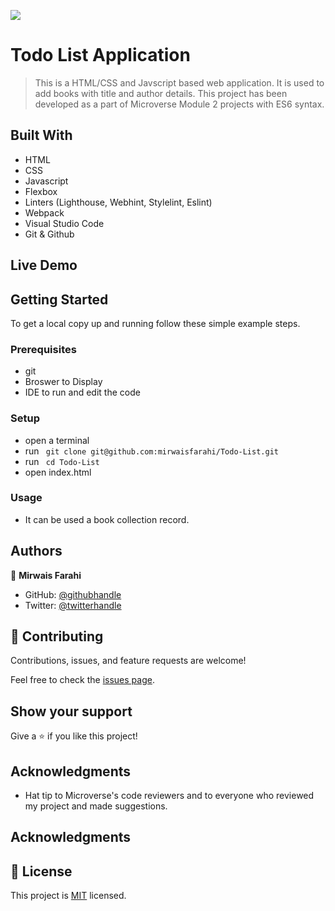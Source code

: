![](https://img.shields.io/badge/Microverse-blueviolet) 

# Todo List Application

> This is a HTML/CSS and Javscript based web application. It is used to add books with title and author details. This project has been developed as a part of Microverse Module 2 projects with ES6 syntax.

## Built With

- HTML
- CSS
- Javascript
- Flexbox
- Linters (Lighthouse, Webhint, Stylelint, Eslint)
- Webpack
- Visual Studio Code
- Git & Github

## Live Demo

## Getting Started

To get a local copy up and running follow these simple example steps.

### Prerequisites

- git
- Broswer to Display
- IDE to run and edit the code

### Setup

- open a terminal
- run ``` git clone git@github.com:mirwaisfarahi/Todo-List.git```
- run ``` cd Todo-List```
- open index.html

### Usage

- It can be used a book collection record.

## Authors

👤 **Mirwais Farahi**

- GitHub: [@githubhandle](https://github.com/mirwaisfarahi)
- Twitter: [@twitterhandle](https://twitter.com/farahi92)

## 🤝 Contributing

Contributions, issues, and feature requests are welcome!

Feel free to check the [issues page](../../issues/).

## Show your support

Give a ⭐️ if you like this project!

## Acknowledgments

- Hat tip to Microverse's code reviewers and to everyone who reviewed my project and made suggestions.

## Acknowledgments

## 📝 License

This project is [MIT](./MIT.md) licensed.